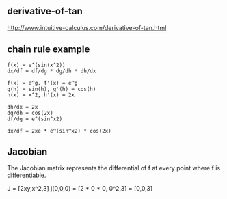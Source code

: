## derivative-of-tan
http://www.intuitive-calculus.com/derivative-of-tan.html

## chain rule example
```
f(x) = e^(sin(x^2))
dx/df = df/dg * dg/dh * dh/dx
​
f(x) = e^g, f'(x) = e^g
g(h) = sin(h), g'(h) = cos(h)
h(x) = x^2, h'(x) = 2x

dh/dx = 2x
dg/dh = cos(2x)
df/dg = e^(sin^x2)

dx/df = 2xe * e^(sin^x2) * cos(2x)
```

## Jacobian
The Jacobian matrix represents the differential of f at every point where f is differentiable.

J = [2xy,x^2,3]
j(0,0,0) = [2 * 0 * 0, 0^2,3] = [0,0,3]